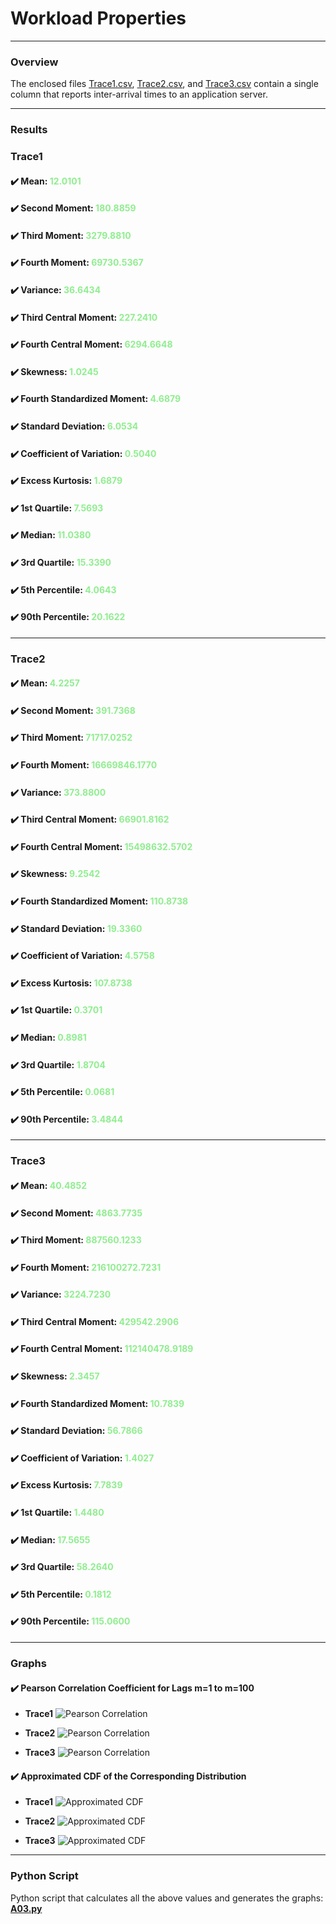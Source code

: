 # Workload Properties
___

### Overview
The enclosed files [Trace1.csv](Trace1.csv), [Trace2.csv](Trace2.csv), and [Trace3.csv](Trace3.csv) contain a single column that reports inter-arrival times to an application server.

---

### Results

### Trace1

#### ✔️ Mean: <span style="color:lightgreen;font-weight:bold">12.0101</span>

#### ✔️ Second Moment: <span style="color:lightgreen;font-weight:bold">180.8859</span>

#### ✔️ Third Moment: <span style="color:lightgreen;font-weight:bold">3279.8810</span>

#### ✔️ Fourth Moment: <span style="color:lightgreen;font-weight:bold">69730.5367</span>

#### ✔️ Variance: <span style="color:lightgreen;font-weight:bold">36.6434</span>

#### ✔️ Third Central Moment: <span style="color:lightgreen;font-weight:bold">227.2410</span>

#### ✔️ Fourth Central Moment: <span style="color:lightgreen;font-weight:bold">6294.6648</span>

#### ✔️ Skewness: <span style="color:lightgreen;font-weight:bold">1.0245</span>

#### ✔️ Fourth Standardized Moment: <span style="color:lightgreen;font-weight:bold">4.6879</span>

#### ✔️ Standard Deviation: <span style="color:lightgreen;font-weight:bold">6.0534</span>

#### ✔️ Coefficient of Variation: <span style="color:lightgreen;font-weight:bold">0.5040</span>

#### ✔️ Excess Kurtosis: <span style="color:lightgreen;font-weight:bold">1.6879</span>

#### ✔️ 1st Quartile: <span style="color:lightgreen;font-weight:bold">7.5693</span>

#### ✔️ Median: <span style="color:lightgreen;font-weight:bold">11.0380</span>

#### ✔️ 3rd Quartile: <span style="color:lightgreen;font-weight:bold">15.3390</span>

#### ✔️ 5th Percentile: <span style="color:lightgreen;font-weight:bold">4.0643</span>

#### ✔️ 90th Percentile: <span style="color:lightgreen;font-weight:bold">20.1622</span>

---

### Trace2

#### ✔️ Mean: <span style="color:lightgreen;font-weight:bold">4.2257</span>

#### ✔️ Second Moment: <span style="color:lightgreen;font-weight:bold">391.7368</span>

#### ✔️ Third Moment: <span style="color:lightgreen;font-weight:bold">71717.0252</span>

#### ✔️ Fourth Moment: <span style="color:lightgreen;font-weight:bold">16669846.1770</span>

#### ✔️ Variance: <span style="color:lightgreen;font-weight:bold">373.8800</span>

#### ✔️ Third Central Moment: <span style="color:lightgreen;font-weight:bold">66901.8162</span>

#### ✔️ Fourth Central Moment: <span style="color:lightgreen;font-weight:bold">15498632.5702</span>

#### ✔️ Skewness: <span style="color:lightgreen;font-weight:bold">9.2542</span>

#### ✔️ Fourth Standardized Moment: <span style="color:lightgreen;font-weight:bold">110.8738</span>

#### ✔️ Standard Deviation: <span style="color:lightgreen;font-weight:bold">19.3360</span>

#### ✔️ Coefficient of Variation: <span style="color:lightgreen;font-weight:bold">4.5758</span>

#### ✔️ Excess Kurtosis: <span style="color:lightgreen;font-weight:bold">107.8738</span>

#### ✔️ 1st Quartile: <span style="color:lightgreen;font-weight:bold">0.3701</span>

#### ✔️ Median: <span style="color:lightgreen;font-weight:bold">0.8981</span>

#### ✔️ 3rd Quartile: <span style="color:lightgreen;font-weight:bold">1.8704</span>

#### ✔️ 5th Percentile: <span style="color:lightgreen;font-weight:bold">0.0681</span>

#### ✔️ 90th Percentile: <span style="color:lightgreen;font-weight:bold">3.4844</span>

---

### Trace3

#### ✔️ Mean: <span style="color:lightgreen;font-weight:bold">40.4852</span>

#### ✔️ Second Moment: <span style="color:lightgreen;font-weight:bold">4863.7735</span>

#### ✔️ Third Moment: <span style="color:lightgreen;font-weight:bold">887560.1233</span>

#### ✔️ Fourth Moment: <span style="color:lightgreen;font-weight:bold">216100272.7231</span>

#### ✔️ Variance: <span style="color:lightgreen;font-weight:bold">3224.7230</span>

#### ✔️ Third Central Moment: <span style="color:lightgreen;font-weight:bold">429542.2906</span>

#### ✔️ Fourth Central Moment: <span style="color:lightgreen;font-weight:bold">112140478.9189</span>

#### ✔️ Skewness: <span style="color:lightgreen;font-weight:bold">2.3457</span>

#### ✔️ Fourth Standardized Moment: <span style="color:lightgreen;font-weight:bold">10.7839</span>

#### ✔️ Standard Deviation: <span style="color:lightgreen;font-weight:bold">56.7866</span>

#### ✔️ Coefficient of Variation: <span style="color:lightgreen;font-weight:bold">1.4027</span>

#### ✔️ Excess Kurtosis: <span style="color:lightgreen;font-weight:bold">7.7839</span>

#### ✔️ 1st Quartile: <span style="color:lightgreen;font-weight:bold">1.4480</span>

#### ✔️ Median: <span style="color:lightgreen;font-weight:bold">17.5655</span>

#### ✔️ 3rd Quartile: <span style="color:lightgreen;font-weight:bold">58.2640</span>

#### ✔️ 5th Percentile: <span style="color:lightgreen;font-weight:bold">0.1812</span>

#### ✔️ 90th Percentile: <span style="color:lightgreen;font-weight:bold">115.0600</span>

---

### Graphs

#### ✔️ Pearson Correlation Coefficient for Lags m=1 to m=100

- **Trace1**
  ![Pearson Correlation](pearson_correlation_coefficient_trace1.png)

- **Trace2**
  ![Pearson Correlation](pearson_correlation_coefficient_trace2.png)

- **Trace3**
  ![Pearson Correlation](pearson_correlation_coefficient_trace3.png)

#### ✔️ Approximated CDF of the Corresponding Distribution

- **Trace1**
  ![Approximated CDF](approximated_CDF_trace1.png)

- **Trace2**
  ![Approximated CDF](approximated_CDF_trace2.png)

- **Trace3**
  ![Approximated CDF](approximated_CDF_trace3.png)

---

### Python Script

Python script that calculates all the above values and generates the graphs: [**A03.py**](A03.py)
